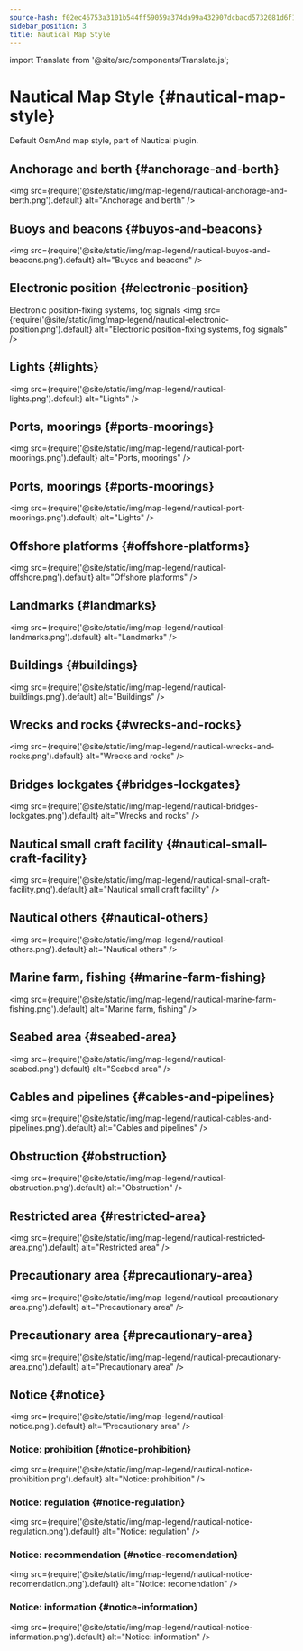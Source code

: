 ```yaml
---
source-hash: f02ec46753a3101b544ff59059a374da99a432907dcbacd5732081d6f1f151e5
sidebar_position: 3
title: Nautical Map Style
---
```

import Translate from '@site/src/components/Translate.js';

# Nautical Map Style {#nautical-map-style}
Default OsmAnd map style, part of Nautical plugin.
<Translate android="yes" id="nautical_render_descr" />

## Anchorage and berth {#anchorage-and-berth}
<img src={require('@site/static/img/map-legend/nautical-anchorage-and-berth.png').default} alt="Anchorage and berth" />

## Buoys and beacons {#buyos-and-beacons}
<img src={require('@site/static/img/map-legend/nautical-buyos-and-beacons.png').default} alt="Buyos and beacons" />

## Electronic position {#electronic-position}
Electronic position-fixing systems, fog signals
<img src={require('@site/static/img/map-legend/nautical-electronic-position.png').default} alt="Electronic position-fixing systems, fog signals" />

## Lights {#lights}

<img src={require('@site/static/img/map-legend/nautical-lights.png').default} alt="Lights" />

## Ports, moorings {#ports-moorings}
<img src={require('@site/static/img/map-legend/nautical-port-moorings.png').default} alt="Ports, moorings" />

## Ports, moorings {#ports-moorings}
<img src={require('@site/static/img/map-legend/nautical-port-moorings.png').default} alt="Lights" />

## Offshore platforms {#offshore-platforms}
<img src={require('@site/static/img/map-legend/nautical-offshore.png').default} alt="Offshore platforms" />

## Landmarks {#landmarks}
<img src={require('@site/static/img/map-legend/nautical-landmarks.png').default} alt="Landmarks" />

## Buildings {#buildings}
<img src={require('@site/static/img/map-legend/nautical-buildings.png').default} alt="Buildings" />

## Wrecks and rocks {#wrecks-and-rocks}
<img src={require('@site/static/img/map-legend/nautical-wrecks-and-rocks.png').default} alt="Wrecks and rocks" />

## Bridges lockgates {#bridges-lockgates}
<img src={require('@site/static/img/map-legend/nautical-bridges-lockgates.png').default} alt="Wrecks and rocks" />


## Nautical small craft facility {#nautical-small-craft-facility}
<img src={require('@site/static/img/map-legend/nautical-small-craft-facility.png').default} alt="Nautical small craft facility" />

## Nautical others {#nautical-others}
<img src={require('@site/static/img/map-legend/nautical-others.png').default} alt="Nautical others" />

## Marine farm, fishing {#marine-farm-fishing}
<img src={require('@site/static/img/map-legend/nautical-marine-farm-fishing.png').default} alt="Marine farm, fishing" />

## Seabed area {#seabed-area}
<img src={require('@site/static/img/map-legend/nautical-seabed.png').default} alt="Seabed area" />


## Cables and pipelines {#cables-and-pipelines}
<img src={require('@site/static/img/map-legend/nautical-cables-and-pipelines.png').default} alt="Cables and pipelines" />


## Obstruction {#obstruction}
<img src={require('@site/static/img/map-legend/nautical-obstruction.png').default} alt="Obstruction" />


## Restricted area {#restricted-area}
<img src={require('@site/static/img/map-legend/nautical-restricted-area.png').default} alt="Restricted area" />

## Precautionary area {#precautionary-area}
<img src={require('@site/static/img/map-legend/nautical-precautionary-area.png').default} alt="Precautionary area" />

## Precautionary area {#precautionary-area}
<img src={require('@site/static/img/map-legend/nautical-precautionary-area.png').default} alt="Precautionary area" />

## Notice {#notice}
<img src={require('@site/static/img/map-legend/nautical-notice.png').default} alt="Precautionary area" />

### Notice: prohibition {#notice-prohibition}
<img src={require('@site/static/img/map-legend/nautical-notice-prohibition.png').default} alt="Notice: prohibition" />

### Notice: regulation {#notice-regulation}
<img src={require('@site/static/img/map-legend/nautical-notice-regulation.png').default} alt="Notice: regulation" />

### Notice: recommendation {#notice-recomendation}
<img src={require('@site/static/img/map-legend/nautical-notice-recomendation.png').default} alt="Notice: recomendation" />

### Notice: information {#notice-information}
<img src={require('@site/static/img/map-legend/nautical-notice-information.png').default} alt="Notice: information" />